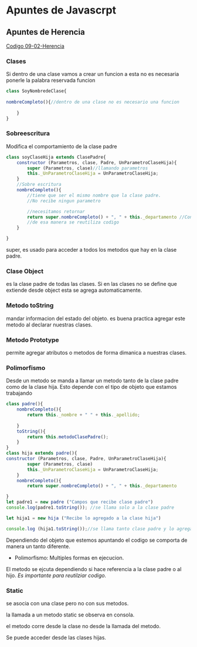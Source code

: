 # Apuntes de Javascrpt 

## Apuntes de Herencia
[Codigo 09-02-Herencia](https://github.com/inusui/JavaScriptNotas/blob/8eb5406917342646ffa4981f0e2af099b28d2bd6/09-02-Herencia.js)


### Clases
Si dentro de una clase vamos a crear un funcion a esta no es necesaria ponerle la palabra reservada funcion 
```js
class SoyNombredeClase{
    
nombreCompleto(){//dentro de una clase no es necesario una funcion 
        
    }
}
```

### Sobreescritura
Modifica el comportamiento de la clase padre

```js
class soyClaseHija extends ClasePadre{
    constructor (Parametros, clase, Padre, UnParametroClaseHija){
        super (Parametros, clase)//llamando parametros
        this._UnParametroClaseHija = UnParametroClaseHija;
    }
    //Sobre escritura
    nombreCompleto(){
        //tiene que ser el mismo nombre que la clase padre. 
        //No recibe ningun parametro

        //necesitamos retornar
        return super.nombreCompleto() + ", " + this._departamento //Con super accedemos a los metodos que hay en la clase padre
        //de esa manera se reutiliza codigo
    }

}
```
super, es usado para acceder a todos los metodos que hay en la clase padre. 

### Clase Object
es la clase padre de todas las clases. 
Si en las clases no se define que extiende desde object esta se agrega automaticamente. 

### Metodo toString 
mandar informacion del estado del objeto. 
es buena practica agregar este metodo al declarar nuestras clases. 

### Metodo Prototype
permite agregar atributos o metodos de forma dimanica a nuestras clases. 

### Polimorfismo
Desde un metodo se manda a llamar un metodo tanto de la clase padre como de la clase hija. 
Esto depende con el tipo de objeto que estamos trabajando

```js
class padre(){
    nombreCompleto(){
        return this._nombre + " " + this._apellido;
        
    }
    toString(){
        return this.metodoClasePadre();
    }
}
class hija extends padre(){
constructor (Parametros, clase, Padre, UnParametroClaseHija){
        super (Parametros, clase)
        this._UnParametroClaseHija = UnParametroClaseHija;
    }
    nombreCompleto(){
        return super.nombreCompleto() + ", " + this._departamento 

}
let padre1 = new padre ("Campos que recibe clase padre")
console.log(padre1.toString()); //se llama solo a la clase padre

let hija1 = new hija ("Recibe lo agregado a la clase hija")

console.log (hija1.toString());//se llama tanto clase padre y lo agregado en la clase hija

```
Dependiendo del objeto que estemos apuntando el codigo se comporta de manera un tanto diferente. 

* Polimorfismo: Multiples formas en ejecucion.

El metodo se ejcuta dependiendo si hace referencia a la clase padre o al hijo. 
_Es importante para reutilziar codigo._

### Static
se asocia con una clase pero no con sus metodos. 

la llamada a un metodo static se observa en consola. 

el metodo corre desde la clase no desde la llamada del metodo. 

Se puede acceder desde las clases hijas. 